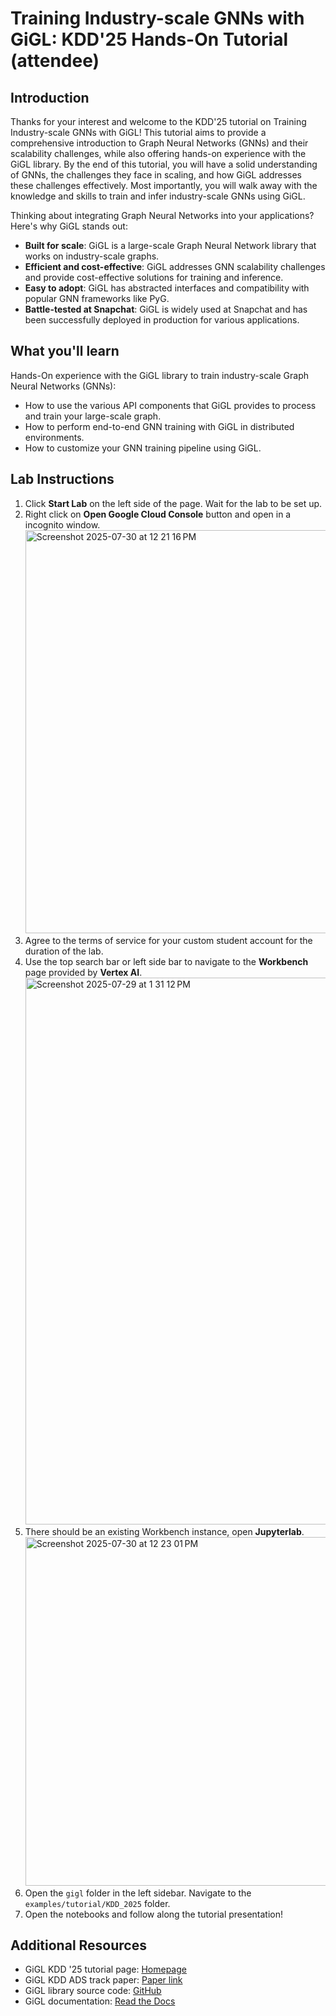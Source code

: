 # Training Industry-scale GNNs with GiGL: KDD'25 Hands-On Tutorial (attendee)

## Introduction

Thanks for your interest and welcome to the KDD'25 tutorial on Training Industry-scale GNNs with GiGL! This tutorial
aims to provide a comprehensive introduction to Graph Neural Networks (GNNs) and their scalability challenges, while
also offering hands-on experience with the GiGL library. By the end of this tutorial, you will have a solid
understanding of GNNs, the challenges they face in scaling, and how GiGL addresses these challenges effectively. Most
importantly, you will walk away with the knowledge and skills to train and infer industry-scale GNNs using GiGL.

Thinking about integrating Graph Neural Networks into your applications? Here's why GiGL stands out:

- **Built for scale**: GiGL is a large-scale Graph Neural Network library that works on industry-scale graphs.
- **Efficient and cost-effective**: GiGL addresses GNN scalability challenges and provide cost-effective solutions for
  training and inference.
- **Easy to adopt**: GiGL has abstracted interfaces and compatibility with popular GNN frameworks like PyG.
- **Battle-tested at Snapchat**: GiGL is widely used at Snapchat and has been successfully deployed in production for
  various applications.

## What you'll learn

Hands-On experience with the GiGL library to train industry-scale Graph Neural Networks (GNNs):

- How to use the various API components that GiGL provides to process and train your large-scale graph.
- How to perform end-to-end GNN training with GiGL in distributed environments.
- How to customize your GNN training pipeline using GiGL.

## Lab Instructions

1. Click **Start Lab** on the left side of the page. Wait for the lab to be set up.
2. Right click on **Open Google Cloud Console** button and open in a incognito window.
   <img width="1002" height="645" alt="Screenshot 2025-07-30 at 12 21 16 PM" src="https://github.com/user-attachments/assets/6c454cf8-ada6-4118-bfa9-c736638ecdc6" />
3. Agree to the terms of service for your custom student account for the duration of the lab.
4. Use the top search bar or left side bar to navigate to the **Workbench** page provided by **Vertex AI**.
   <img width="1700" height="875" alt="Screenshot 2025-07-29 at 1 31 12 PM" src="https://github.com/user-attachments/assets/31f581ea-7add-4de6-9522-715d61a2cb21" />
5. There should be an existing Workbench instance, open **Jupyterlab**.
   <img width="1248" height="558" alt="Screenshot 2025-07-30 at 12 23 01 PM" src="https://github.com/user-attachments/assets/1bf09010-e2d2-4329-8b8c-3c3c988e33aa" />
6. Open the `gigl` folder in the left sidebar. Navigate to the `examples/tutorial/KDD_2025` folder.
7. Open the notebooks and follow along the tutorial presentation! 

## Additional Resources

- GiGL KDD '25 tutorial page: [Homepage](https://github.com/Snapchat/GiGL/blob/main/examples/tutorial/KDD_2025/README.md)
- GiGL KDD ADS track paper: [Paper link](https://arxiv.org/abs/2502.15054)
- GiGL library source code: [GitHub](https://github.com/Snapchat/GiGL/tree/main)
- GiGL documentation: [Read the Docs](https://snapchat.github.io/GiGL/index.html)
